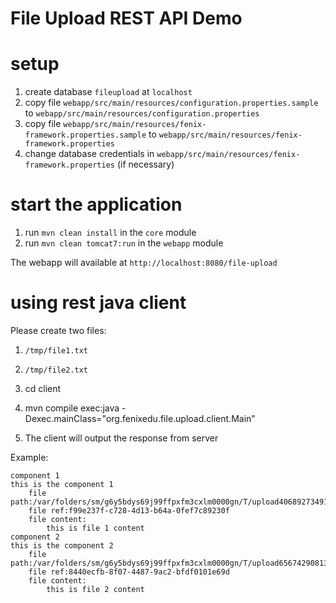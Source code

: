 # File Upload REST API Demo

# setup

1. create database `fileupload` at `localhost`
2. copy file `webapp/src/main/resources/configuration.properties.sample` to `webapp/src/main/resources/configuration.properties`
3. copy file `webapp/src/main/resources/fenix-framework.properties.sample` to `webapp/src/main/resources/fenix-framework.properties`
4. change database credentials in `webapp/src/main/resources/fenix-framework.properties` (if necessary)

# start the application

1. run `mvn clean install` in the `core` module
2. run `mvn clean tomcat7:run` in the `webapp` module

The webapp will available at `http://localhost:8080/file-upload`

# using rest java client

Please create two files: 
1. `/tmp/file1.txt`
2. `/tmp/file2.txt`

1. cd client
2. mvn compile exec:java -Dexec.mainClass="org.fenixedu.file.upload.client.Main"
3. The client will output the response from server

Example:

```
component 1
this is the component 1
    file path:/var/folders/sm/g6y5bdys69j99ffpxfm3cxlm0000gn/T/upload4068927349132980535.tmp
    file ref:f99e237f-c728-4d13-b64a-0fef7c89230f
    file content:
        this is file 1 content
component 2
this is the component 2
    file path:/var/folders/sm/g6y5bdys69j99ffpxfm3cxlm0000gn/T/upload6567429081364978904.tmp
    file ref:8440ecfb-8f07-4487-9ac2-bfdf0101e69d
    file content:
        this is file 2 content
```
